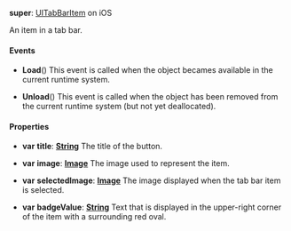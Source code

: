 **super**: [UITabBarItem](UITabBarItem.md) on iOS

An item in a tab bar.

#### Events

* **Load**()
This event is called when the object becames available in the current runtime system.

* **Unload**()
This event is called when the object has been removed from the current runtime system (but not yet deallocated).



#### Properties

* **var** **title**: **[String](../gravity/types.md)**
The title of the button.

* **var** **image**: **[Image](image.md)**
The image used to represent the item.

* **var** **selectedImage**: **[Image](image.md)**
The image displayed when the tab bar item is selected.

* **var** **badgeValue**: **[String](../gravity/types.md)**
Text that is displayed in the upper-right corner of the item with a surrounding red oval.






